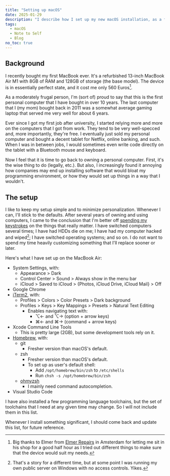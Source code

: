 ```yaml
---
title: "Setting up macOS"
date: 2025-01-29
description: "I describe how I set up my new macOS installation, as a future reminder."
tags:
  - macOS
  - Note to Self
  - Blog
no_toc: true
---
```


## Background

I recently bought my first MacBook ever. It's a refurbished 13-inch MacBook Air
M1 with 8GB of RAM and 128GB of storage (the base model). The device is in
essentially perfect state, and it cost me only 560 Euros[^1].

As a moderately frugal person, I'm (sort of) proud to say that this is the first
personal computer that I have bought in over 10 years. The last computer that I
(my mom) bought back in 2011 was a somewhat average gaming laptop that served me
very well for about 6 years.

Ever since I got my first job after university, I started relying more and more
on the computers that I got from work. They tend to be very well-specced and,
more importantly, they're free. I eventually just sold my personal computer and
bought a decent tablet for Netflix, online banking, and such. When I was in
between jobs, I would sometimes even write code directly on the tablet with a
Bluetooth mouse and keyboard.

Now I feel that it is time to go back to owning a personal computer. First, it's
the wise thing to do (legally, etc.). But also, I increasingly found it annoying
how companies may end up installing software that would bloat my programming
environment, or how they would set up things in a way that I wouldn't.

## The setup

I like to keep my setup simple and to minimize personalization. Whenever I can,
I'll stick to the defaults. After several years of owning and using computers, I
came to the conclusion that I'm better off
[spending my keystrokes](https://www.hanselman.com/blog/do-they-deserve-the-gift-of-your-keystrokes)
on the things that really matter. I have switched computers several times; I
have had HDDs die on me; I have had my computer hacked and wiped[^2]; I have
switched operating systems; and so on. I do not want to spend my time heavily
customizing something that I'll replace sooner or later.

Here's what I have set up on the MacBook Air:

- System Settings, with:
  - Appearance > Dark
  - Control Center > Sound > Always show in the menu bar
  - iCloud > Saved to iCloud > {Photos, iCloud Drive, iCloud Mail} > Off
- Google Chrome
- [iTerm2](https://iterm2.com/), with:
  - Profiles > Colors > Color Presets > Dark background
  - Profiles > Keys > Key Mappings > Presets > Natural Text Editing
    - Enables navigating text with:
      - &#x2325;&#x2190; and &#x2325;&#x2192; (option + arrow keys)
      - &#x2318;&#x2190; and &#x2318;&#x2192; (command + arrow keys)
- Xcode Command Line Tools
  - This is pretty large (2GB), but some development tools rely on it.
- [Homebrew](https://brew.sh/), with:
  - git
    - Fresher version than macOS's default.
  - zsh
    - Fresher version than macOS's default.
    - To set up as user's default shell:
      - Add `/opt/homebrew/bin/zsh` to `/etc/shells`
      - Run `chsh -s /opt/homebrew/bin/zsh`
  - [ohmyzsh](https://ohmyz.sh/)
    - I mainly need command autocompletion.
- Visual Studio Code

I have also installed a few programming language toolchains, but the set of
toolchains that I need at any given time may change. So I will not include them
in this list.

Whenever I install something significant, I should come back and update this
list, for future reference.

[^1]: Big thanks to Elmer from [Elmer Repairs](https://www.elmerrepairs.com/) in
    Amsterdam for letting me sit in his shop for a good half hour as I tried out
    different things to make sure that the device would suit my needs.

[^2]: That's a story for a different time, but at some point I was running my
    own public server on Windows with no access controls. Yikes.
